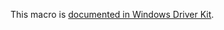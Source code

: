 This macro is [documented in Windows Driver Kit](https://learn.microsoft.com/en-us/windows-hardware/drivers/ddi/ntddk/nf-ntddk-rtlisroot).
